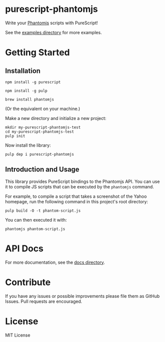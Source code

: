 # purescript-phantomjs

Write your [Phantomjs](http://phantomjs.org/) scripts with PureScript!


<!-- # Example -->

<!-- Let's take a screenshot of Hacker News: -->

<!-- ``` purescript -->
<!-- main = do -->
<!--   page <- createPage -->
<!--   launchAff do -->
<!--     response <- open page "http://news.ycombinator.com" -->
<!--     liftEff $ handleResponse response page -->

<!-- handleResponse response page = -->
<!--   if response /= "success" -->
<!--   then do -->
<!--     log "Error: couldn't connect." -->
<!--     shutdown 0 -->
<!--   else do -->
<!--     takeScreenshot page -->

<!-- takeScreenshot page = do -->
<!--   setClipRect page $ Rect { top: 10, left: 35, width: 330, height: 500 } -->
<!--   render page "hackernews.jpg" -->
<!--   log "Success: screen captured." -->
<!--   shutdown 0 -->
<!-- ``` -->

<!-- Not bad! -->


See the [examples directory](/examples/) for more examples.


# Getting Started

## Installation

```
npm install -g purescript
```
```
npm install -g pulp
```
```
brew install phantomjs
```
(Or the equivalent on your machine.)

Make a new directory and initialize a new project:

```
mkdir my-purescript-phantomjs-test
cd my-purescript-phantomjs-test
pulp init
```

Now install the library:

```
pulp dep i purescript-phantomjs
```

## Introduction and Usage

This library provides PureScript bindings to the Phantomjs API. You can use it to compile JS scripts that can be executed by the `phantomjs` command.

For example, to compile a script that takes a screenshot of the Yahoo homepage, run the following command in this project's root directory:

```
pulp build -O -t phantom-script.js
```

You can then executed it with:
```
phantomjs phantom-script.js
```

# API Docs

For more documentation, see the [docs directory](/docs/).

# Contribute

If you have any issues or possible improvements please file them as GitHub Issues. Pull requests are encouraged.

# License

MIT License
